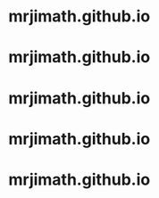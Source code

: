 # mrjimath.github.io
# mrjimath.github.io
# mrjimath.github.io
# mrjimath.github.io
# mrjimath.github.io
